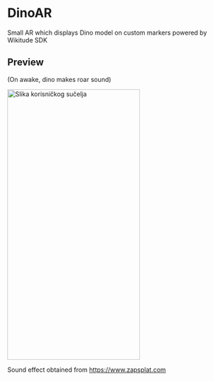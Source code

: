 # DinoAR
 Small AR which displays Dino model on custom markers powered by Wikitude SDK
 
 
 ## Preview
 (On awake, dino makes roar sound)
 
 <img alt="Slika korisničkog sučelja" src="https://github.com/TheJakov/DinoAR/blob/main/Readme/dino_ar_20MB.gif" width="300" height="612">
 
 Sound effect obtained from https://www.zapsplat.com
